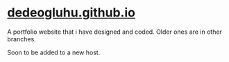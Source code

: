 # [dedeogluhu.github.io](https://dedeogluhu.github.io/)

A portfolio website that i have designed and coded. Older ones are in other branches.


Soon to be added to a new host.
